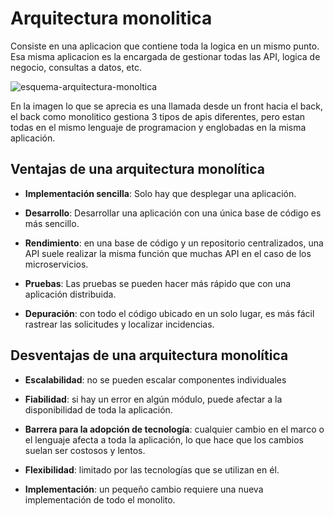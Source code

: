 # Arquitectura monolitica

Consiste en una aplicacion que contiene toda la logica en un mismo punto. Esa misma aplicacion es la encargada de gestionar todas las API, logica de negocio, consultas a datos, etc.

![esquema-arquitectura-monoltica](https://github.com/g4rc1ss/ApuntesProgramacion/assets/28193994/7eceded4-7b0a-40b2-91a1-7648bc407cc6)

En la imagen lo que se aprecia es una llamada desde un front hacia el back, el back como monolitico gestiona 3 tipos de apis diferentes, pero estan todas en el mismo lenguaje de programacion y englobadas en la misma aplicación.


## Ventajas de una arquitectura monolítica
- **Implementación sencilla**: Solo hay que desplegar una aplicación.

- **Desarrollo**: Desarrollar una aplicación con una única base de código es más sencillo.

- **Rendimiento**: en una base de código y un repositorio centralizados, una API suele realizar la misma función que muchas API en el caso de los microservicios.

- **Pruebas**: Las pruebas se pueden hacer más rápido que con una aplicación distribuida.

- **Depuración**: con todo el código ubicado en un solo lugar, es más fácil rastrear las solicitudes y localizar incidencias.

## Desventajas de una arquitectura monolítica

- **Escalabilidad**: no se pueden escalar componentes individuales

- **Fiabilidad**: si hay un error en algún módulo, puede afectar a la disponibilidad de toda la aplicación.

- **Barrera para la adopción de tecnología**: cualquier cambio en el marco o el lenguaje afecta a toda la aplicación, lo que hace que los cambios suelan ser costosos y lentos.

- **Flexibilidad**: limitado por las tecnologías que se utilizan en él.

- **Implementación**: un pequeño cambio requiere una nueva implementación de todo el monolito.
